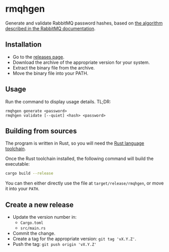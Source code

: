 # rmqhgen

Generate and validate RabbitMQ password hashes, based on [the algorithm described in the RabbitMQ documentation](https://www.rabbitmq.com/passwords.html#computing-password-hash).

## Installation

- Go to the [releases page](https://github.com/cGuille/rmqhgen/releases).
- Download the archive of the appropriate version for your system.
- Extract the binary file from the archive.
- Move the binary file into your PATH.

## Usage

Run the command to display usage details. TL;DR:

```
rmqhgen generate <password>
rmqhgen validate [--quiet] <hash> <password>
```

## Building from sources

The program is written in Rust, so you will need the [Rust language toolchain](https://www.rust-lang.org/tools/install).

Once the Rust toolchain installed, the following command will build the executable:

```bash
cargo build --release
```

You can then either directly use the file at `target/release/rmqhgen`, or move it into your `PATH`.

## Create a new release

- Update the version number in:
  - `Cargo.toml`
  - `src/main.rs`
- Commit the change.
- Create a tag for the appropriate version: `git tag 'vX.Y.Z'`.
- Push the tag: `git push origin 'vX.Y.Z'`
